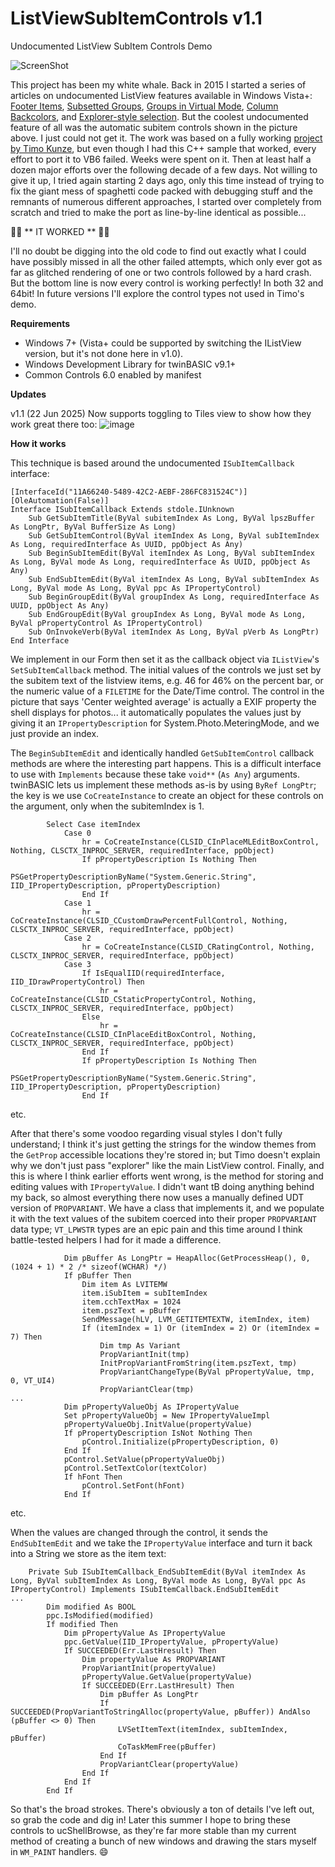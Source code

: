 # ListViewSubItemControls v1.1
Undocumented ListView SubItem Controls Demo

![ScreenShot](https://github.com/user-attachments/assets/f3cf5881-e693-4367-a99e-0a3c702e30b6)

This project has been my white whale. Back in 2015 I started a series of articles on undocumented ListView features available in Windows Vista+: [Footer Items](https://www.vbforums.com/showthread.php?798159-VB6-Vista-Undocumented-ListView-feature-Footer-items), [Subsetted Groups](https://www.vbforums.com/showthread.php?798321-VB6-Vista-Undocumented-ListView-feature-Subsetted-Groups-(simple-no-TLB)), [Groups in Virtual Mode](https://www.vbforums.com/showthread.php?808981-VB6-Vista-Undocumented-ListView-feature-Groups-in-Virtual-Mode), [Column Backcolors](https://www.vbforums.com/showthread.php?869049-VB6-Undocumented-ListView-feature-Highlight-column), and [Explorer-style selection](https://www.vbforums.com/showthread.php?894841-VB6-Win7-Undocumented-ListView-Feature-Multiselect-in-first-column-like-Explorer). But the coolest undocumented feature of all was the automatic subitem controls shown in the picture above. I just could not get it. The work was based on a fully working [project by Timo Kunze](https://www.codeproject.com/Articles/35197/Undocumented-List-View-Features), but even though I had this C++ sample that worked, every effort to port it to VB6 failed. Weeks were spent on it. Then at least half a dozen major efforts over the following decade of a few days. Not willing to give it up, I tried again starting 2 days ago, only this time instead of trying to fix the giant mess of spaghetti code packed with debugging stuff and the remnants of numerous different approaches, I started over completely from scratch and tried to make the port as line-by-line identical as possible...

🥳🥳 ** IT WORKED ** 🥳🥳

I'll no doubt be digging into the old code to find out exactly what I could have possibly missed in all the other failed attempts, which only ever got as far as glitched rendering of one or two controls followed by a hard crash. But the bottom line is now every control is working perfectly! In both 32 and 64bit! In future versions I'll explore the control types not used in Timo's demo.

**Requirements**

- Windows 7+ (Vista+ could be supported by switching the IListView version, but it's not done here in v1.0).
- Windows Development Library for twinBASIC v9.1+
- Common Controls 6.0 enabled by manifest

**Updates**

v1.1 (22 Jun 2025)
Now supports toggling to Tiles view to show how they work great there too:
![image](https://github.com/user-attachments/assets/4610bd77-b391-4e76-a4e6-dc4342f587b3)


**How it works**

This technique is based around the undocumented `ISubItemCallback` interface:

```vba
[InterfaceId("11A66240-5489-42C2-AEBF-286FC831524C")]
[OleAutomation(False)]
Interface ISubItemCallback Extends stdole.IUnknown
    Sub GetSubItemTitle(ByVal subitemIndex As Long, ByVal lpszBuffer As LongPtr, ByVal BufferSize As Long)
    Sub GetSubItemControl(ByVal itemIndex As Long, ByVal subItemIndex As Long, requiredInterface As UUID, ppObject As Any)
    Sub BeginSubItemEdit(ByVal itemIndex As Long, ByVal subItemIndex As Long, ByVal mode As Long, requiredInterface As UUID, ppObject As Any)
    Sub EndSubItemEdit(ByVal itemIndex As Long, ByVal subItemIndex As Long, ByVal mode As Long, ByVal ppc As IPropertyControl)
    Sub BeginGroupEdit(ByVal groupIndex As Long, requiredInterface As UUID, ppObject As Any)
    Sub EndGroupEdit(ByVal groupIndex As Long, ByVal mode As Long, ByVal pPropertyControl As IPropertyControl)
    Sub OnInvokeVerb(ByVal itemIndex As Long, ByVal pVerb As LongPtr)
End Interface
```

We implement in our Form then set it as the callback object via `IListView`'s `SetSubItemCallback` method. The initial values of the controls we just set by the subitem text of the listview items, e.g. 46 for 46% on the percent bar, or the numeric value of a `FILETIME` for the Date/Time control. The control in the picture that says 'Center weighted average' is actually a EXIF property the shell displays for photos... it automatically populates the values just by giving it an `IPropertyDescription` for System.Photo.MeteringMode, and we just provide an index.

The `BeginSubItemEdit` and identically handled `GetSubItemControl` callback methods are where the interesting part happens. This is a difficult interface to use with `Implements` because these take `void**` (`As Any`) arguments. twinBASIC lets us implement these methods as-is by using `ByRef LongPtr`; the key is we use `CoCreateInstance` to create an object for these controls on the argument, only when the subitemIndex is 1.

```vba
        Select Case itemIndex
            Case 0
                hr = CoCreateInstance(CLSID_CInPlaceMLEditBoxControl, Nothing, CLSCTX_INPROC_SERVER, requiredInterface, ppObject)
                If pPropertyDescription Is Nothing Then
                    PSGetPropertyDescriptionByName("System.Generic.String", IID_IPropertyDescription, pPropertyDescription)
                End If
            Case 1
                hr = CoCreateInstance(CLSID_CCustomDrawPercentFullControl, Nothing, CLSCTX_INPROC_SERVER, requiredInterface, ppObject)
            Case 2
                hr = CoCreateInstance(CLSID_CRatingControl, Nothing, CLSCTX_INPROC_SERVER, requiredInterface, ppObject)
            Case 3
                If IsEqualIID(requiredInterface, IID_IDrawPropertyControl) Then
                    hr = CoCreateInstance(CLSID_CStaticPropertyControl, Nothing, CLSCTX_INPROC_SERVER, requiredInterface, ppObject)
                Else
                    hr = CoCreateInstance(CLSID_CInPlaceEditBoxControl, Nothing, CLSCTX_INPROC_SERVER, requiredInterface, ppObject)
                End If
                If pPropertyDescription Is Nothing Then
                    PSGetPropertyDescriptionByName("System.Generic.String", IID_IPropertyDescription, pPropertyDescription)
                End If

```

etc.

After that there's some voodoo regarding visual styles I don't fully understand; I think it's just getting the strings for the window themes from the `GetProp` accessible locations they're stored in; but Timo doesn't explain why we don't just pass "explorer" like the main ListView control. Finally, and this is where I think earlier efforts went wrong, is the method for storing and editing values with `IPropertyValue`. I didn't want tB doing anything behind my back, so almost everything there now uses a manually defined UDT version of `PROPVARIANT`. We have a class that implements it, and we populate it with the text values of the subitem coerced into their proper `PROPVARIANT` data type; `VT_LPWSTR`   types are an epic pain and this time around I think battle-tested helpers I had for it made a difference.

```vba
            Dim pBuffer As LongPtr = HeapAlloc(GetProcessHeap(), 0, (1024 + 1) * 2 /* sizeof(WCHAR) */)
            If pBuffer Then
                Dim item As LVITEMW
                item.iSubItem = subItemIndex
                item.cchTextMax = 1024
                item.pszText = pBuffer
                SendMessage(hLV, LVM_GETITEMTEXTW, itemIndex, item)
                If (itemIndex = 1) Or (itemIndex = 2) Or (itemIndex = 7) Then
                    Dim tmp As Variant
                    PropVariantInit(tmp)
                    InitPropVariantFromString(item.pszText, tmp)
                    PropVariantChangeType(ByVal pPropertyValue, tmp, 0, VT_UI4)
                    PropVariantClear(tmp)
...
            Dim pPropertyValueObj As IPropertyValue
            Set pPropertyValueObj = New IPropertyValueImpl
            pPropertyValueObj.InitValue(propertyValue)
            If pPropertyDescription IsNot Nothing Then
                pControl.Initialize(pPropertyDescription, 0)
            End If
            pControl.SetValue(pPropertyValueObj)
            pControl.SetTextColor(textColor)
            If hFont Then
                pControl.SetFont(hFont)
            End If
```

etc.

When the values are changed through the control, it sends the `EndSubItemEdit` and we take the `IPropertyValue` interface and turn it back into a String we store as the item text:

```vba
    Private Sub ISubItemCallback_EndSubItemEdit(ByVal itemIndex As Long, ByVal subItemIndex As Long, ByVal mode As Long, ByVal ppc As IPropertyControl) Implements ISubItemCallback.EndSubItemEdit
...
        Dim modified As BOOL
        ppc.IsModified(modified)
        If modified Then
            Dim pPropertyValue As IPropertyValue
            ppc.GetValue(IID_IPropertyValue, pPropertyValue)
            If SUCCEEDED(Err.LastHresult) Then
                Dim propertyValue As PROPVARIANT
                PropVariantInit(propertyValue)
                pPropertyValue.GetValue(propertyValue)
                If SUCCEEDED(Err.LastHresult) Then
                    Dim pBuffer As LongPtr
                    If SUCCEEDED(PropVariantToStringAlloc(propertyValue, pBuffer)) AndAlso (pBuffer <> 0) Then
                        LVSetItemText(itemIndex, subItemIndex, pBuffer)
                        CoTaskMemFree(pBuffer)
                    End If
                    PropVariantClear(propertyValue)
                End If
            End If
        End If
```

So that's the broad strokes. There's obviously a ton of details I've left out, so grab the code and dig in! Later this summer I hope to bring these controls to ucShellBrowse, as they're far more stable than my current method of creating a bunch of new windows and drawing the stars myself in `WM_PAINT` handlers. 😄
